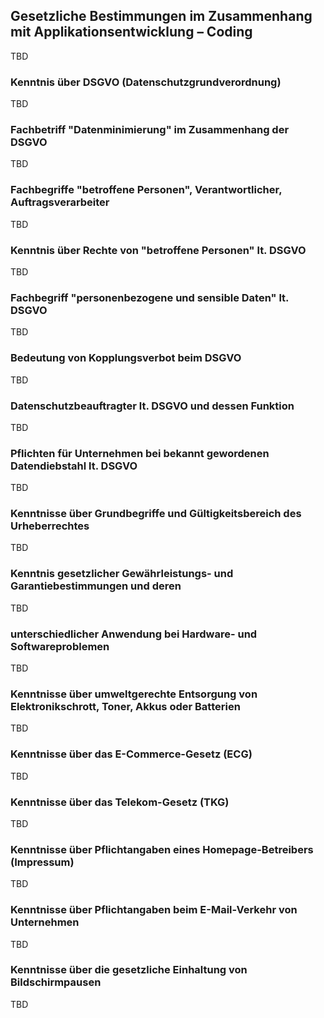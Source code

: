 ## Gesetzliche Bestimmungen im Zusammenhang mit Applikationsentwicklung – Coding

TBD

### Kenntnis über DSGVO (Datenschutzgrundverordnung)

TBD

### Fachbetriff "Datenminimierung" im Zusammenhang der DSGVO

TBD

### Fachbegriffe "betroffene Personen", Verantwortlicher, Auftragsverarbeiter

TBD

### Kenntnis über Rechte von "betroffene Personen" lt. DSGVO

TBD

### Fachbegriff "personenbezogene und sensible Daten" lt. DSGVO

TBD

### Bedeutung von Kopplungsverbot beim DSGVO

TBD

### Datenschutzbeauftragter lt. DSGVO und dessen Funktion

TBD

### Pflichten für Unternehmen bei bekannt gewordenen Datendiebstahl lt. DSGVO

TBD

### Kenntnisse über Grundbegriffe und Gültigkeitsbereich des Urheberrechtes

TBD

### Kenntnis gesetzlicher Gewährleistungs- und Garantiebestimmungen und deren

TBD

### unterschiedlicher Anwendung bei Hardware- und Softwareproblemen

TBD

### Kenntnisse über umweltgerechte Entsorgung von Elektronikschrott, Toner, Akkus oder Batterien

TBD

### Kenntnisse über das E-Commerce-Gesetz (ECG)

TBD

### Kenntnisse über das Telekom-Gesetz (TKG)

TBD

### Kenntnisse über Pflichtangaben eines Homepage-Betreibers (Impressum)

TBD

### Kenntnisse über Pflichtangaben beim E-Mail-Verkehr von Unternehmen

TBD

### Kenntnisse über die gesetzliche Einhaltung von Bildschirmpausen

TBD
